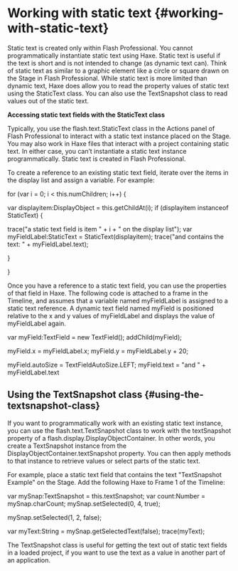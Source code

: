 # Working with static text {#working-with-static-text}

Static text is created only within Flash Professional. You cannot programmatically instantiate static text using Haxe. Static text is useful if the text is short and is not intended to change (as dynamic text can). Think of static text as similar to a graphic element like a circle or square drawn on the Stage in Flash Professional. While static text is more limited than dynamic text, Haxe does allow you to read the property values of static text using the StaticText class. You can also use the TextSnapshot class to read values out of the static text.

**Accessing static text fields with the StaticText class**

Typically, you use the flash.text.StaticText class in the Actions panel of Flash Professional to interact with a static text instance placed on the Stage. You may also work in Haxe files that interact with a project containing static text. In either case, you can’t instantiate a static text instance programmatically. Static text is created in Flash Professional.

To create a reference to an existing static text field, iterate over the items in the display list and assign a variable. For example:

for (var i = 0; i &lt; this.numChildren; i++) {

var displayitem:DisplayObject = this.getChildAt(i); if (displayitem instanceof StaticText) {

trace(&quot;a static text field is item &quot; + i + &quot; on the display list&quot;); var myFieldLabel:StaticText = StaticText(displayitem); trace(&quot;and contains the text: &quot; + myFieldLabel.text);

}

}

Once you have a reference to a static text field, you can use the properties of that field in Haxe\. The following code is attached to a frame in the Timeline, and assumes that a variable named myFieldLabel is assigned to a static text reference. A dynamic text field named myField is positioned relative to the x and y values of myFieldLabel and displays the value of myFieldLabel again.

var myField:TextField = new TextField(); addChild(myField);

myField.x = myFieldLabel.x; myField.y = myFieldLabel.y + 20;

myField.autoSize = TextFieldAutoSize.LEFT; myField.text = &quot;and &quot; + myFieldLabel.text

## Using the TextSnapshot class {#using-the-textsnapshot-class}

If you want to programmatically work with an existing static text instance, you can use the flash.text.TextSnapshot class to work with the textSnapshot property of a flash.display.DisplayObjectContainer. In other words, you create a TextSnapshot instance from the DisplayObjectContainer.textSnapshot property. You can then apply methods to that instance to retrieve values or select parts of the static text.

For example, place a static text field that contains the text &quot;TextSnapshot Example&quot; on the Stage. Add the following Haxe to Frame 1 of the Timeline:

var mySnap:TextSnapshot = this.textSnapshot; var count:Number = mySnap.charCount; mySnap.setSelected(0, 4, true);

mySnap.setSelected(1, 2, false);

var myText:String = mySnap.getSelectedText(false); trace(myText);

The TextSnapshot class is useful for getting the text out of static text fields in a loaded project, if you want to use the text as a value in another part of an application.